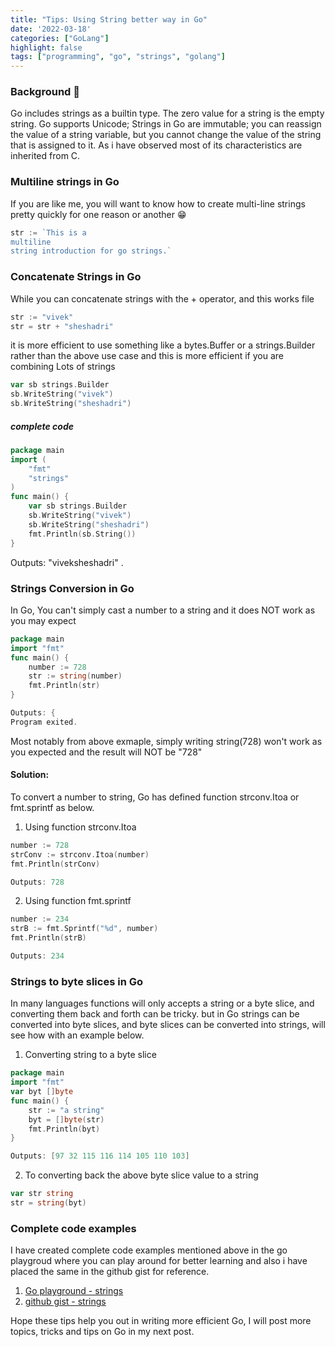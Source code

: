 ```yaml
---
title: "Tips: Using String better way in Go"
date: '2022-03-18'
categories: ["GoLang"]
highlight: false
tags: ["programming", "go", "strings", "golang"]
---
```


### Background 🧐
Go includes strings as a builtin type. The zero value for a string is the empty string.
Go supports Unicode; Strings in Go are immutable; you can reassign the value of a string variable, but you cannot change the value of the string that is assigned to it.
As i have observed most of its characteristics are inherited from C.

### Multiline strings in Go

If you are like me, you will want to know how to create multi-line strings pretty quickly for one reason or another 😁

```go
str := `This is a
multiline
string introduction for go strings.`
```

### Concatenate Strings in Go

While you can concatenate strings with the + operator, and this works file

```go
str := "vivek"
str = str + "sheshadri"
```

it is more efficient to use something like a bytes.Buffer or a strings.Builder rather than the above use case and this is more efficient if you are combining Lots of strings

```go
var sb strings.Builder
sb.WriteString("vivek")
sb.WriteString("sheshadri")
```
##### complete code
```go
package main
import (
	"fmt"
	"strings"
)
func main() {
	var sb strings.Builder
	sb.WriteString("vivek")
	sb.WriteString("sheshadri")
	fmt.Println(sb.String())
}
```
Outputs: "viveksheshadri" .

### Strings Conversion in Go

In Go, You can't simply cast a number to a string and it does NOT work as you may expect

```go
package main
import "fmt"
func main() {
	number := 728
	str := string(number)
	fmt.Println(str)
}
```
```go
Outputs: {
Program exited.
```
Most notably from above exmaple, simply writing string(728) won't work as you expected and the result will NOT be "728"

#### Solution:
To convert a number to string, Go has defined function strconv.Itoa or fmt.sprintf as below.
1. Using function strconv.Itoa
```go
number := 728
strConv := strconv.Itoa(number)
fmt.Println(strConv)
```
```go
Outputs: 728
```
2. Using function fmt.sprintf
```go
number := 234
strB := fmt.Sprintf("%d", number)
fmt.Println(strB)
```
```go
Outputs: 234
```
### Strings to byte slices in Go

In many languages functions will only accepts a string or a byte slice, and converting them back and forth can be tricky.
but in Go strings can be converted into byte slices, and byte slices can be converted into strings, will see how with an example below.

1. Converting string to a byte slice
```go
package main
import "fmt"
var byt []byte
func main() {
	str := "a string"
	byt = []byte(str)
	fmt.Println(byt)
}
```
```go
Outputs: [97 32 115 116 114 105 110 103]
```
2. To converting back the above byte slice value to a string

```go
var str string
str = string(byt)
```
### Complete code examples
I have created complete code examples mentioned above in the go playgroud where you can play around for better learning and also i have placed the same in the github gist for reference.

1. [Go playground - strings](https://go.dev/play/p/tXOM1chPIpP)
2. [github gist - strings](https://gist.github.com/TechnicalVegeta/12a125d827c829d0fd5a186770663bee)

Hope these tips help you out in writing more efficient Go, I will post more topics, tricks and tips on Go in my next post.